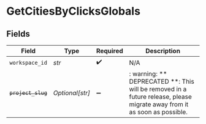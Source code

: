 # GetCitiesByClicksGlobals


## Fields

| Field                                                                                                                   | Type                                                                                                                    | Required                                                                                                                | Description                                                                                                             |
| ----------------------------------------------------------------------------------------------------------------------- | ----------------------------------------------------------------------------------------------------------------------- | ----------------------------------------------------------------------------------------------------------------------- | ----------------------------------------------------------------------------------------------------------------------- |
| `workspace_id`                                                                                                          | *str*                                                                                                                   | :heavy_check_mark:                                                                                                      | N/A                                                                                                                     |
| ~~`project_slug`~~                                                                                                      | *Optional[str]*                                                                                                         | :heavy_minus_sign:                                                                                                      | : warning: ** DEPRECATED **: This will be removed in a future release, please migrate away from it as soon as possible. |